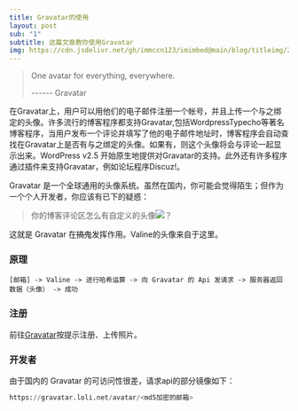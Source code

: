 ```yaml
---
title: Gravatar的使用
layout: post
sub: "1"
subtitle: 这篇文章教你使用Gravatar
img: https://cdn.jsdelivr.net/gh/immccn123/imimbed@main/blog/titleimg/20211117.png
---
```

> One avatar for everything, everywhere.
>
> ------ Gravatar

在Gravatar上，用户可以用他们的电子邮件注册一个帐号，并且上传一个与之绑定的头像。许多流行的博客程序都支持Gravatar,包括WordpressTypecho等著名博客程序，当用户发布一个评论并填写了他的电子邮件地址时，博客程序会自动查找在Gravatar上是否有与之绑定的头像。如果有，则这个头像将会与评论一起显示出来。WordPress v2.5 开始原生地提供对Gravatar的支持。此外还有许多程序通过插件来支持Gravatar，例如论坛程序Discuz!。


Gravatar 是一个全球通用的头像系统。虽然在国内，你可能会觉得陌生；但作为一个个人开发者，你应该有已下的疑惑：
> 你的博客评论区怎么有自定义的头像![](https://gravatar.loli.net/avatar/7c5f738f2a0fb9dd09b75d4befb3cf11?d=mp&v=1.4.16)？

这就是 Gravatar 在~~搞鬼~~发挥作用。Valine的头像来自于这里。
### 原理
```
[邮箱] -> Valine -> 进行哈希运算 -> 向 Gravatar 的 Api 发请求 -> 服务器返回数据（头像） -> 成功
```

### 注册
前往[Gravatar](https://gravatar.com/ "Gravatar的官网")按提示注册、上传照片。

### 开发者
由于国内的 Gravatar 的可访问性很差，请求api的部分镜像如下：
```py
https://gravatar.loli.net/avatar/<md5加密的邮箱>
```